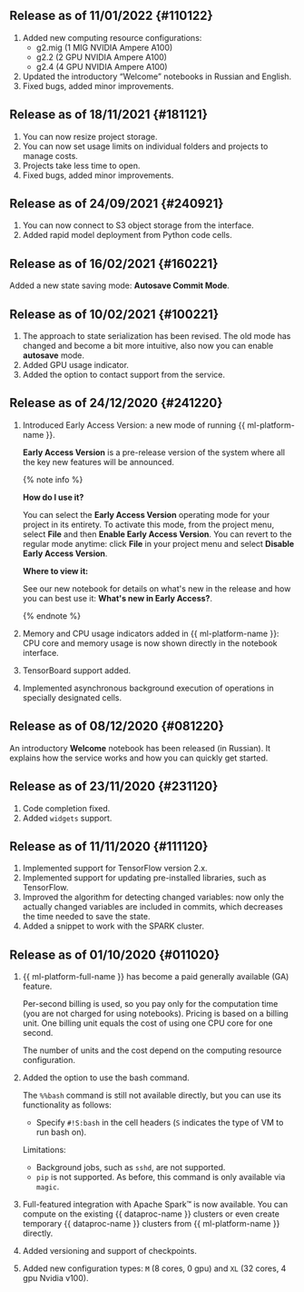 ## Release as of 11/01/2022 {#110122}

1. Added new computing resource configurations:
   * g2.mig (1 MIG NVIDIA Ampere A100)
   * g2.2 (2 GPU NVIDIA Ampere A100)
   * g2.4 (4 GPU NVIDIA Ampere A100)
1. Updated the introductory <q>Welcome</q> notebooks in Russian and English.
1. Fixed bugs, added minor improvements.

## Release as of 18/11/2021 {#181121}

1. You can now resize project storage.
1. You can now set usage limits on individual folders and projects to manage costs.
1. Projects take less time to open.
1. Fixed bugs, added minor improvements.

## Release as of 24/09/2021 {#240921}

1. You can now connect to S3 object storage from the interface.
1. Added rapid model deployment from Python code cells.

## Release as of 16/02/2021 {#160221}

Added a new state saving mode: **Autosave Commit Mode**.

## Release as of 10/02/2021 {#100221}

1. The approach to state serialization has been revised. The old mode has changed and become a bit more intuitive, also now you can enable **autosave** mode.
1. Added GPU usage indicator.
1. Added the option to contact support from the service.

## Release as of 24/12/2020 {#241220}

1. Introduced Early Access Version: a new mode of running {{ ml-platform-name }}.

    **Early Access Version** is a pre-release version of the system where all the key new features will be announced.

    {% note info %}

    **How do I use it?**

    You can select the **Early Access Version** operating mode for your project in its entirety. To activate this mode, from the project menu, select **File** and then **Enable Early Access Version**.
    You can revert to the regular mode anytime: click **File** in your project menu and select **Disable Early Access Version**.

    **Where to view it:**

    See our new notebook for details on what's new in the release and how you can best use it: **What's new in Early Access?**.

    {% endnote %}

1. Memory and CPU usage indicators added in {{ ml-platform-name }}: CPU core and memory usage is now shown directly in the notebook interface.
1. TensorBoard support added.
1. Implemented asynchronous background execution of operations in specially designated cells.

## Release as of 08/12/2020 {#081220}

An introductory **Welcome** notebook has been released (in Russian). It explains how the service works and how you can quickly get started.

## Release as of 23/11/2020 {#231120}

1. Code completion fixed.
1. Added `widgets` support.

## Release as of 11/11/2020 {#111120}

1. Implemented support for TensorFlow version 2.x.
1. Implemented support for updating pre-installed libraries, such as TensorFlow.
1. Improved the algorithm for detecting changed variables: now only the actually changed variables are included in commits, which decreases the time needed to save the state.
1. Added a snippet to work with the SPARK cluster.

## Release as of 01/10/2020 {#011020}

1. {{ ml-platform-full-name }} has become a paid generally available (GA) feature.

    Per-second billing is used, so you pay only for the computation time (you are not charged for using notebooks).
    Pricing is based on a billing unit. One billing unit equals the cost of using one CPU core for one second.

    The number of units and the cost depend on the computing resource configuration.

1. Added the option to use the bash command.

    The `%%bash` command is still not available directly, but you can use its functionality as follows:
    * Specify `#!S:bash` in the cell headers (`S` indicates the type of VM to run bash on).

    Limitations:
    * Background jobs, such as `sshd`, are not supported.
    * `pip` is not supported. As before, this command is only available via `magic`.

1. Full-featured integration with Apache Spark™ is now available. You can compute on the existing {{ dataproc-name }} clusters or even create temporary {{ dataproc-name }} clusters from {{ ml-platform-name }} directly.
1. Added versioning and support of checkpoints.
1. Added new configuration types: `M` (8 cores, 0 gpu) and `XL` (32 cores, 4 gpu Nvidia v100).

